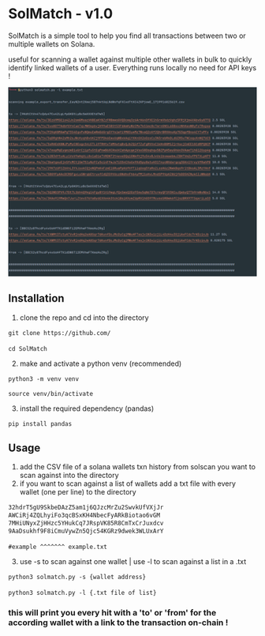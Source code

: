 # SolMatch - v1.0
SolMatch is a simple tool to help you find all transactions between two or multiple wallets on Solana.

useful for scanning a wallet against multiple other wallets in bulk to quickly identify linked wallets of a user. Everything runs locally no need for API keys !

![image](example.png)

## Installation
1. clone the repo and cd into the directory
``` 
git clone https://github.com/

cd SolMatch
```
2. make and activate a python venv (recommended)
```
python3 -m venv venv
```
```
source venv/bin/activate
```
3. install the required dependency (pandas)
```
pip install pandas
```
## Usage
1. add the CSV file of a solana wallets txn history from solscan you want to scan against into the directory
2. if you want to scan against a list of wallets add a txt file with every wallet (one per line) to the directory
```
32hdrT5gU9SkbeDAzZ5am1j6QJzcMrZu2SwvkUfVXjJr
AWCiRj4ZQLhyiFo3qcBSxKH4NbecFyARkBiotao6vGM
7MHiUNyxZjHHzc5YHukCq7JRspVK85R8CmTxCrJuxdcv
9AaDsukhf9F8iCmuVywZn5Qjc54KGRz9dwek3WLUxArY

#example ^^^^^^^ example.txt
```
3. use -s to scan against one wallet | use -l to scan against a list in a .txt
```
python3 solmatch.py -s {wallet address}

python3 solmatch.py -l {.txt file of list}
```
### this will print you every hit with a 'to' or 'from' for the according wallet with a link to the transaction on-chain ! 